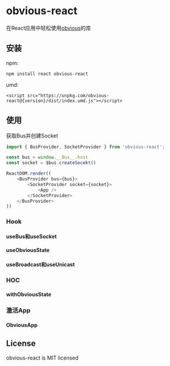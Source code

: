 # obvious-react

在React应用中轻松使用[obvious](https://github.com/ObviousJs/obvious-core)的库

## 安装
npm:
```
npm install react obvious-react
```
umd:
```
<script src="https://unpkg.com/obvious-react@{version}/dist/index.umd.js"></script>
```

## 使用

获取Bus并创建Socket

```js
import { BusProvider, SocketProvider } from 'obvious-react';

const bus = window.__Bus__.host
const socket = $bus.createSocekt()

ReactDOM.render((
    <BusProvider bus={bus}>
        <SocketProvider socket={socket}>
            <App />
        </SocketProvider>
    </BusProvider>
))
```
### Hook

#### useBus和useSocket

#### useObviousState

#### useBroadcast和useUnicast

### HOC

#### withObviousState

### 激活App

#### ObviousApp

## License
obvious-react is MIT licensed







